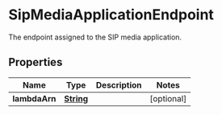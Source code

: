 

# SipMediaApplicationEndpoint

The endpoint assigned to the SIP media application.

## Properties

| Name | Type | Description | Notes |
|------------ | ------------- | ------------- | -------------|
|**lambdaArn** | [**String**](String.md) |  |  [optional] |



